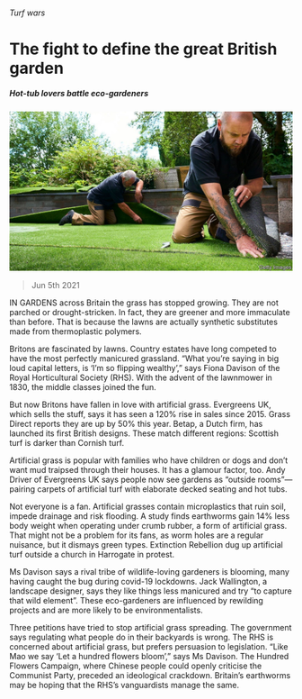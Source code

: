 ###### Turf wars

# The fight to define the great British garden 

##### Hot-tub lovers battle eco-gardeners 

![image](images/20210605_brp504.jpg) 

> Jun 5th 2021 

IN GARDENS across Britain the grass has stopped growing. They are not parched or drought-stricken. In fact, they are greener and more immaculate than before. That is because the lawns are actually synthetic substitutes made from thermoplastic polymers.

Britons are fascinated by lawns. Country estates have long competed to have the most perfectly manicured grassland. “What you’re saying in big loud capital letters, is ‘I’m so flipping wealthy’,” says Fiona Davison of the Royal Horticultural Society (RHS). With the advent of the lawnmower in 1830, the middle classes joined the fun.


But now Britons have fallen in love with artificial grass. Evergreens UK, which sells the stuff, says it has seen a 120% rise in sales since 2015. Grass Direct reports they are up by 50% this year. Betap, a Dutch firm, has launched its first British designs. These match different regions: Scottish turf is darker than Cornish turf.

Artificial grass is popular with families who have children or dogs and don’t want mud traipsed through their houses. It has a glamour factor, too. Andy Driver of Evergreens UK says people now see gardens as “outside rooms”—pairing carpets of artificial turf with elaborate decked seating and hot tubs.

Not everyone is a fan. Artificial grasses contain microplastics that ruin soil, impede drainage and risk flooding. A study finds earthworms gain 14% less body weight when operating under crumb rubber, a form of artificial grass. That might not be a problem for its fans, as worm holes are a regular nuisance, but it dismays green types. Extinction Rebellion dug up artificial turf outside a church in Harrogate in protest.

Ms Davison says a rival tribe of wildlife-loving gardeners is blooming, many having caught the bug during covid-19 lockdowns. Jack Wallington, a landscape designer, says they like things less manicured and try “to capture that wild element”. These eco-gardeners are influenced by rewilding projects and are more likely to be environmentalists.

Three petitions have tried to stop artificial grass spreading. The government says regulating what people do in their backyards is wrong. The RHS is concerned about artificial grass, but prefers persuasion to legislation. “Like Mao we say ‘Let a hundred flowers bloom’,” says Ms Davison. The Hundred Flowers Campaign, where Chinese people could openly criticise the Communist Party, preceded an ideological crackdown. Britain’s earthworms may be hoping that the RHS’s vanguardists manage the same.

